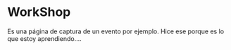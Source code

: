 # WorkShop
Es una página de captura de un evento por ejemplo. Hice ese porque es lo que estoy aprendiendo....
